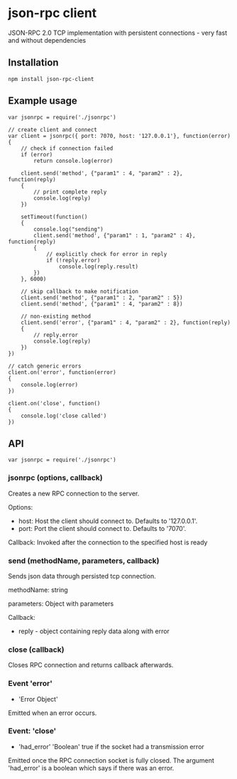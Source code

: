 json-rpc client
===============

JSON-RPC 2.0 TCP implementation with persistent connections - very fast and without dependencies

## Installation

    npm install json-rpc-client

## Example usage
    var jsonrpc = require('./jsonrpc')

    // create client and connect
    var client = jsonrpc({ port: 7070, host: '127.0.0.1'}, function(error)
    {
        // check if connection failed
        if (error)
            return console.log(error)

        client.send('method', {"param1" : 4, "param2" : 2}, function(reply)
        {
            // print complete reply
            console.log(reply)
        })

        setTimeout(function()
        {
            console.log("sending")
            client.send('method', {"param1" : 1, "param2" : 4}, function(reply)
            {
                // explicitly check for error in reply
                if (!reply.error)
                    console.log(reply.result)
            })
        }, 6000)

        // skip callback to make notification
        client.send('method', {"param1" : 2, "param2" : 5})
        client.send('method', {"param1" : 4, "param2" : 8})

        // non-existing method
        client.send('error', {"param1" : 4, "param2" : 2}, function(reply)
        {
            // reply.error
            console.log(reply)
        })
    })

    // catch generic errors
    client.on('error', function(error)
    {
        console.log(error)
    })

    client.on('close', function()
    {
        console.log('close called')
    })

## API

    var jsonrpc = require('./jsonrpc')

### jsonrpc (options, callback)

Creates a new RPC connection to the server.

Options:

* host: Host the client should connect to. Defaults to '127.0.0.1'.
* port: Port the client should connect to. Defaults to '7070'.

Callback: Invoked after the connection to the specified host is ready

### send (methodName, parameters, callback)

Sends json data through persisted tcp connection.

methodName: string

parameters: Object with parameters

Callback:

* reply - object containing reply data along with error

### close (callback)

Closes RPC connection and returns callback afterwards.

### Event 'error'
* 'Error Object'

Emitted when an error occurs.

### Event: 'close'
* 'had_error' 'Boolean' true if the socket had a transmission error

Emitted once the RPC connection socket is fully closed. The argument
'had_error' is a boolean which says if there was an error.

